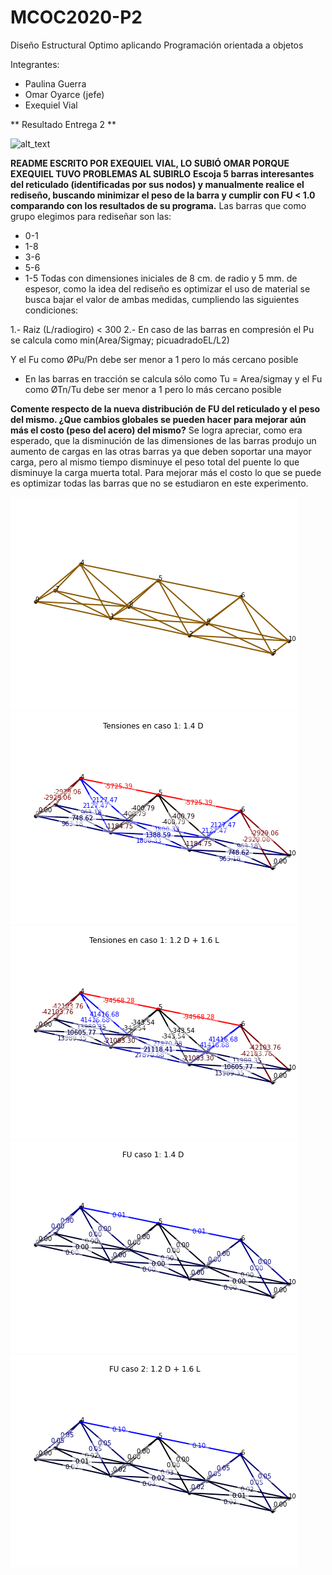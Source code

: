 # MCOC2020-P2
Diseño Estructural Optimo aplicando Programación orientada a objetos

Integrantes:

- Paulina Guerra
- Omar Oyarce (jefe)
- Exequiel Vial

** Resultado Entrega 2 ** 

![alt_text](https://github.com/ooyarce/MCOC2020-P2/blob/master/result.png?raw=true)

**README ESCRITO POR EXEQUIEL VIAL, LO SUBIÓ OMAR PORQUE EXEQUIEL TUVO PROBLEMAS AL SUBIRLO**
**Escoja 5 barras interesantes del reticulado (identificadas por sus nodos) y manualmente realice el rediseño, buscando minimizar el peso de la barra y cumplir con FU < 1.0 comparando con los resultados de su programa.**
Las barras que como grupo elegimos para rediseñar son las:
-	0-1
-	1-8
-	3-6
-	5-6
-	1-5
Todas con dimensiones iniciales de 8 cm. de radio y 5 mm. de espesor, como la idea del rediseño es optimizar el uso de material se busca bajar el valor de ambas medidas, cumpliendo las siguientes condiciones:  
 
 1.- Raiz (L/radiogiro) < 300
 2.-	En caso de las barras en compresión el Pu se calcula como min(Area/Sigmay; picuadradoEL/L2)

Y el Fu como ØPu/Pn debe ser menor a 1 pero lo más cercano posible
- En las barras en tracción se calcula sólo como Tu = Area/sigmay y  el Fu como ØTn/Tu debe ser menor a 1 pero lo más cercano posible

**Comente respecto de la nueva distribución de FU del reticulado y el peso del mismo. ¿Que cambios globales se pueden hacer para mejorar aún más el costo (peso del acero) del mismo?**
Se logra apreciar, como era esperado, que la disminución de las dimensiones de las barras produjo un aumento de cargas en las otras barras ya que deben soportar una mayor carga, pero al mismo tiempo disminuye el peso total del puente lo que disminuye la carga muerta total. Para mejorar más el costo lo que se puede es optimizar todas las barras que no se estudiaron en este experimento.

![alt_text](https://github.com/ooyarce/MCOC2020-P2/blob/master/1.png?raw=true)
![alt_text](https://github.com/ooyarce/MCOC2020-P2/blob/master/2.png?raw=true)
![alt_text](https://github.com/ooyarce/MCOC2020-P2/blob/master/3.png?raw=true)
![alt_text](https://github.com/ooyarce/MCOC2020-P2/blob/master/4.png?raw=true)
![alt_text](https://github.com/ooyarce/MCOC2020-P2/blob/master/5.png?raw=true)
